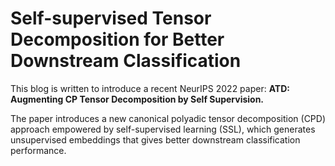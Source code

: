 # Self-supervised Tensor Decomposition for Better Downstream Classification

This blog is written to introduce a recent NeurIPS 2022 paper: **ATD: Augmenting CP Tensor Decomposition by Self Supervision.** 

The paper introduces a new canonical polyadic tensor decomposition (CPD) approach empowered by self-supervised learning (SSL), which generates unsupervised embeddings that gives better downstream classification performance.
